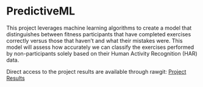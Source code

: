 # PredictiveML

This project leverages machine learning algorithms to create a model that distinguishes between fitness participants that have completed exercises correctly versus those that haven’t and what their mistakes were. This model will assess how accurately we can classify the exercises performed by non-participants solely based on their Human Activity Recognition (HAR) data.

Direct access to the project results are available through rawgit:
[Project Results](https://cdn.rawgit.com/roobyz/PredictiveML/4f9887deae857c1ce42aedaf353bd3f81c5c262a/ml_activity_success.html)

